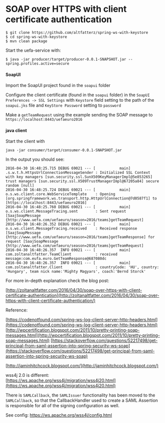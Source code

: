 # SOAP over HTTPS with client certificate authentication

```
$ git clone https://github.com/altfatterz/spring-ws-with-keystore
$ cd spring-ws-with-keystore
$ mvn clean package
```

Start the uefa-service with:

```
$ java -jar producer/target/producer-0.0.1-SNAPSHOT.jar --spring.profiles.active=secure
```

#### SoapUI

Import the SoapUI project found in the `soapui` folder

Configure the client certificate (found in the `soapui` folder) in the `SoapUI Preferences -> SSL Settings` with `Keystore` field setting to the path of the `soapui.jks` file and `KeyStore Password` setting to `password`

Make a `getTeamRequest` using the example sending the SOAP message to `https://localhost:8443/uefaeuro2016`


#### java client

Start the client with

```
java -jar consumer/target/consumer-0.0.1-SNAPSHOT.jar
```

In the output you should see:

```
2016-04-30 16:48:25.715 DEBUG 69021 --- [           main] .s.w.t.h.HttpsUrlConnectionMessageSender : Initialized SSL Context with key managers [sun.security.ssl.SunX509KeyManagerImpl@5e853265] trust managers [sun.security.ssl.X509TrustManagerImpl@67205a84] secure random [null]
2016-04-30 16:48:25.724 DEBUG 69021 --- [           main] o.s.ws.client.core.WebServiceTemplate    : Opening [org.springframework.ws.transport.http.HttpUrlConnection@7d0587f1] to [https://localhost:8443/uefaeuro2016]
2016-04-30 16:48:25.760 DEBUG 69021 --- [           main] o.s.ws.client.MessageTracing.sent        : Sent request [SaajSoapMessage {http://www.uefa.com/uefaeuro/season=2016/teams}getTeamRequest]
2016-04-30 16:48:26.352 DEBUG 69021 --- [           main] o.s.ws.client.MessageTracing.received    : Received response [SaajSoapMessage {http://www.uefa.com/uefaeuro/season=2016/teams}getTeamResponse] for request [SaajSoapMessage {http://www.uefa.com/uefaeuro/season=2016/teams}getTeamRequest]
2016-04-30 16:48:26.357  INFO 69021 --- [           main] com.zoltanaltfatter.TeamClient           : received message:com.eufa.euro.GetTeamResponse@687080dc
2016-04-30 16:48:26.357  INFO 69021 --- [           main] com.zoltanaltfatter.Client               : countryCode: 'HU', country: 'Hungary', team nick name:'Mighty Magyars', coach:'Bernd Storck'
```

For more in-depth explanation check the blog post:

[http://zoltanaltfatter.com/2016/04/30/soap-over-https-with-client-certificate-authentication](http://zoltanaltfatter.com/2016/04/30/soap-over-https-with-client-certificate-authentication/)


Reference:

[https://codenotfound.com/spring-ws-log-client-server-http-headers.html](https://codenotfound.com/spring-ws-log-client-server-http-headers.html)
[http://wpcertification.blogspot.com/2011/10/pretty-printing-soap-messages.html](http://wpcertification.blogspot.com/2011/10/pretty-printing-soap-messages.html)
[https://stackoverflow.com/questions/52217498/get-principal-from-saml-assertion-into-spring-security-ws-soap](https://stackoverflow.com/questions/52217498/get-principal-from-saml-assertion-into-spring-security-ws-soap)


[http://jaminhitchcock.blogspot.com/](http://jaminhitchcock.blogspot.com/)

wss4j 2.0 is different:
[https://ws.apache.org/wss4j/migration/wss4j20.html](https://ws.apache.org/wss4j/migration/wss4j20.html)

There is `SAMLCallback`, the `SAMLIssuer` functionality has been moved to the `SAMLCallback`, so that the CallbackHandler used to create a SAML Assertion is responsible for all of the signing configuration as well.

See config: https://ws.apache.org/wss4j/config.html


